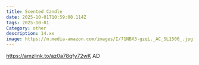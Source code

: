```yaml
---
title: Scented Candle
date: 2025-10-01T10:59:08.114Z
tags: 2025-10-01
Category: other
description: 14.xx
image: https://m.media-amazon.com/images/I/71NBX3-gzqL._AC_SL1500_.jpg
---
```

https://amzlink.to/az0a78qfy72wK
AD